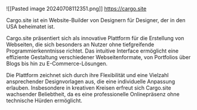 ![[Pasted image 20240708112351.png]]
https://cargo.site

Cargo.site ist ein Website-Builder von Designern für Designer, der in den USA beheimatet ist.

Cargo.site präsentiert sich als innovative Plattform für die Erstellung von Webseiten, die sich besonders an Nutzer ohne tiefgreifende Programmierkenntnisse richtet. Das intuitive Interface ermöglicht eine effiziente Gestaltung verschiedener Webseitenformate, von Portfolios über Blogs bis hin zu E-Commerce-Lösungen. 

Die Plattform zeichnet sich durch ihre Flexibilität und eine Vielzahl ansprechender Designvorlagen aus, die eine individuelle Anpassung erlauben. Insbesondere in kreativen  Kreisen erfreut sich Cargo.site wachsender Beliebtheit, da es eine professionelle Onlinepräsenz ohne technische Hürden ermöglicht.
